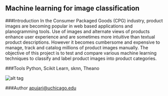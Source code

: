 ## Machine learning for image classification

###Introduction
In the Consumer Packaged Goods (CPG) industry, product images are becoming popular in web based applications and planogramming tools. Use of  images and alternate views of products enhance user experience and are sometimes more intuitive than textual product descriptions. However it becomes cumbersome and expensive to manage, track and catalog millions of product images manually. The objective of this project is to test and compare various machine learning techniques to classify and label product images into product categories.  

###Tools
Python, Scikit Learn, sknn, Theano

![alt tag](https://github.com/pujari/imageclassifier/blob/master/figure1.png)

###Author
apujari@uchicago.edu